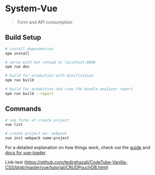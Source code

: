 # System-Vue

> Form and API consumption

## Build Setup

``` bash
# install dependencies
npm install

# serve with hot reload at localhost:8080
npm run dev

# build for production with minification
npm run build

# build for production and view the bundle analyzer report
npm run build --report
```

## Commands

``` bash
# see forms of create project
vue list

# create project ex: webpack
vue init webpack name-project
```

For a detailed explanation on how things work, check out the [guide](http://vuejs-templates.github.io/webpack/) and [docs for vue-loader](http://vuejs.github.io/vue-loader).

Link-test (https://github.com/tedirghazali/CodeTube-Vanilla-CSS/blob/master/vue/tutorial/CRUDPouchDB.html) 